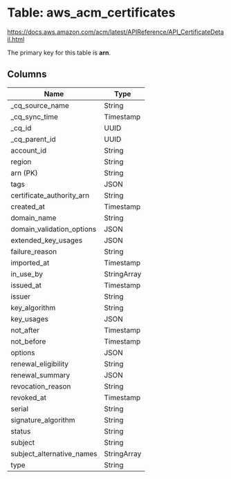 # Table: aws_acm_certificates

https://docs.aws.amazon.com/acm/latest/APIReference/API_CertificateDetail.html

The primary key for this table is **arn**.



## Columns
| Name          | Type          |
| ------------- | ------------- |
|_cq_source_name|String|
|_cq_sync_time|Timestamp|
|_cq_id|UUID|
|_cq_parent_id|UUID|
|account_id|String|
|region|String|
|arn (PK)|String|
|tags|JSON|
|certificate_authority_arn|String|
|created_at|Timestamp|
|domain_name|String|
|domain_validation_options|JSON|
|extended_key_usages|JSON|
|failure_reason|String|
|imported_at|Timestamp|
|in_use_by|StringArray|
|issued_at|Timestamp|
|issuer|String|
|key_algorithm|String|
|key_usages|JSON|
|not_after|Timestamp|
|not_before|Timestamp|
|options|JSON|
|renewal_eligibility|String|
|renewal_summary|JSON|
|revocation_reason|String|
|revoked_at|Timestamp|
|serial|String|
|signature_algorithm|String|
|status|String|
|subject|String|
|subject_alternative_names|StringArray|
|type|String|